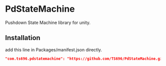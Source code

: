 # PdStateMachine
Pushdown State Machine library for unity.

## Installation
add this line in Packages/manifest.json directly.
```json
"com.ts696.pdstatemachine": "https://github.com/TS696/PdStateMachine.git?path=Assets/Plugins/PdStateMachine#1.4.1"
```

